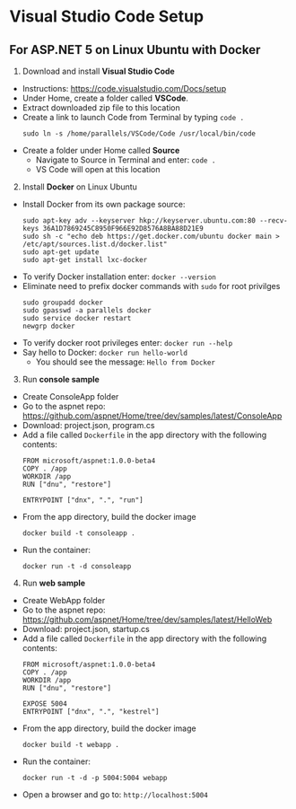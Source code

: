 # Visual Studio Code Setup
## For ASP.NET 5 on Linux Ubuntu with Docker

1. Download and install **Visual Studio Code**

  - Instructions: https://code.visualstudio.com/Docs/setup
  - Under Home, create a folder called **VSCode**.
  - Extract downloaded zip file to this location
  - Create a link to launch Code from Terminal by typing `code .`
    ```
    sudo ln -s /home/parallels/VSCode/Code /usr/local/bin/code
    ```
  - Create a folder under Home called **Source**
    + Navigate to Source in Terminal and enter:  `code .`
    + VS Code will open at this location
    
2. Install **Docker** on Linux Ubuntu

  - Install Docker from its own package source:
    ```
    sudo apt-key adv --keyserver hkp://keyserver.ubuntu.com:80 --recv-keys 36A1D7869245C8950F966E92D8576A8BA88D21E9
    sudo sh -c "echo deb https://get.docker.com/ubuntu docker main > /etc/apt/sources.list.d/docker.list"
    sudo apt-get update
    sudo apt-get install lxc-docker
    ```
  - To verify Docker installation enter: `docker --version`
  - Eliminate need to prefix docker commands with `sudo` for root privilges
    ```
    sudo groupadd docker
    sudo gpasswd -a parallels docker
    sudo service docker restart
    newgrp docker
    ```
  - To verify docker root privileges enter: `docker run --help`
  - Say hello to Docker: `docker run hello-world`
    + You should see the message: `Hello from Docker`

3. Run **console sample**
  - Create ConsoleApp folder
  - Go to the aspnet repo: https://github.com/aspnet/Home/tree/dev/samples/latest/ConsoleApp
  - Download: project.json, program.cs
  - Add a file called `Dockerfile` in the app directory with the following contents:
    ```
    FROM microsoft/aspnet:1.0.0-beta4
    COPY . /app
    WORKDIR /app
    RUN ["dnu", "restore"]
    
    ENTRYPOINT ["dnx", ".", "run"]
    ```
  - From the app directory, build the docker image
    ```
    docker build -t consoleapp .
    ```
  - Run the container:
    ```
    docker run -t -d consoleapp
    ```
  
4. Run **web sample**
  - Create WebApp folder
  - Go to the aspnet repo: https://github.com/aspnet/Home/tree/dev/samples/latest/HelloWeb
  - Download: project.json, startup.cs
  - Add a file called `Dockerfile` in the app directory with the following contents:
    ```
    FROM microsoft/aspnet:1.0.0-beta4
    COPY . /app
    WORKDIR /app
    RUN ["dnu", "restore"]
    
    EXPOSE 5004
    ENTRYPOINT ["dnx", ".", "kestrel"]
    ```
  - From the app directory, build the docker image
    ```
    docker build -t webapp .
    ```
  - Run the container:
    ```
    docker run -t -d -p 5004:5004 webapp
    ```
  - Open a browser and go to: `http://localhost:5004`

